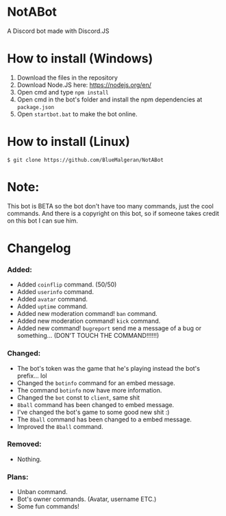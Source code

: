 # NotABot
A Discord bot made with Discord.JS
# How to install (Windows)
1. Download the files in the repository 
2. Download Node.JS here: https://nodejs.org/en/
3. Open cmd and type `npm install`
4. Open cmd in the bot's folder and install the npm dependencies at `package.json`
5. Open `startbot.bat` to make the bot online.
# How to install (Linux)
`$ git clone https://github.com/BlueMalgeran/NotABot`
# Note:
This bot is BETA so the bot don't have too many commands, just the cool commands.
And there is a copyright on this bot, so if someone takes credit on this bot I can sue him.
# Changelog
### Added:
+ Added `coinflip` command. (50/50)
+ Added `userinfo` command.
+ Added `avatar` command.
+ Added `uptime` command.
+ Added new moderation command! `ban` command.
+ Added new moderation command! `kick` command.
+ Added new command! `bugreport` send me a message of a bug or something... (DON'T TOUCH THE COMMAND!!!!!!)
### Changed:
+ The bot's token was the game that he's playing instead the bot's prefix... lol
+ Changed the `botinfo` command for an embed message.
+ The command `botinfo` now have more information.
+ Changed the `bot` const to `client`, same shit
+ `8ball` command has been changed to embed message.
+ I've changed the bot's game to some good new shit :)
+ The `8ball` command has been changed to a embed message.
+ Improved the `8ball` command.
### Removed:
- Nothing.
### Plans:
+ Unban command.
+ Bot's owner commands. (Avatar, username ETC.)
+ Some fun commands!
